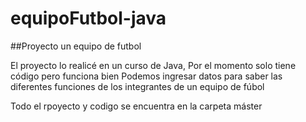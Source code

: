 # equipoFutbol-java

##Proyecto  un equipo de futbol

El proyecto lo realicé en un curso de Java,
Por el momento solo tiene código pero funciona bien 
Podemos ingresar datos para saber las diferentes funciones de los integrantes de un equipo de fúbol

Todo el rpoyecto y codigo se encuentra en la carpeta máster
